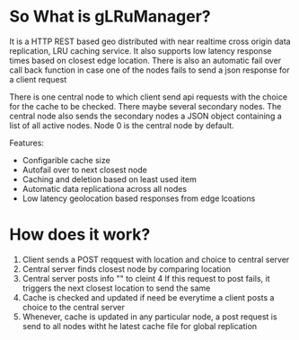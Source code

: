 <h1>So What is gLRuManager?</h1>

It is a HTTP REST based geo distributed with near realtime cross origin data replication, LRU caching service. It also supports low latency response times based on closest edge location. There is also an automatic fail over call back function in case one of the nodes fails to send a json response for a client request

There is one central node to which client send api requests with the choice for the cache to be checked. There maybe several secondary nodes. The central node also sends the secondary nodes a JSON object containing a list of all active nodes. Node 0 is the central node by default. 

Features:

- Configarible cache size
- Autofail over to next closest node
- Caching and deletion based on least used item
- Automatic data replicationa across all nodes
- Low latency geolocation based responses from edge lcoations

<h1> How does it work?</h1>

1. Client sends a POST reqquest with location and choice to central server
2. Central server finds closest node by comparing location
3. Central server posts info "" to cleint
4 If this request to post fails, it triggers the next closest location to send the same
5. Cache is checked and updated if need be everytime a client posts a choice to the central server
6. Whenever, cache is updated in any particular node, a post request is send to all nodes witht he latest cache file for global replication


